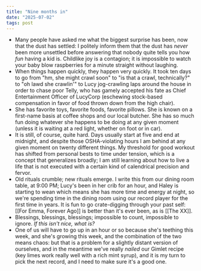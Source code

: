 ```yaml
---
title: "Nine months in"
date: "2025-07-02"
tags: post
---
```


- Many people have asked me what the biggest surprise has been, now that the dust has settled: I politely inform them that the dust has _never_ been more unsettled before answering that nobody quite tells you how _fun_ having a kid is. Childlike joy is a contagion; it is impossible to watch your baby blow raspberries for a minute straight without laughing.
- When things happen quickly, they happen very quickly. It took ten days to go from "hm, she might crawl soon" to "is that a crawl, technically?" to "oh lawd she crawlin'" to Lucy jog-crawling laps around the house in order to chase poor Telly, who has gamely accepted his fate as Chief Entertainment Officer of LucyCorp (eschewing stock-based compensation in favor of food thrown down from the high chair).
- She has favorite toys, favorite foods, favorite pillows. She is known on a first-name basis at coffee shops and our local butcher. She has so much fun doing whatever she happens to be doing at any given moment (unless it is waiting at a red light, whether on foot or in car).
- It is still, of course, quite hard. Days usually start at five and end at midnight, and despite those OSHA-violating hours I am behind at any given moment on twenty different things. My threshold for good workout has shifted from personal bests to time under tension, which is a concept that generalizes broadly; I am still learning about how to live a life that is not executed with a certain kind of calendrical precision and fervor.
- Old rituals crumble; new rituals emerge. I write this from our dining room table, at 9:00 PM; Lucy's been in her crib for an hour, and Haley is starting to wean which means she has more time and energy at night, so we're spending time in the dining room using our record player for the first time in years. It is fun to go crate-digging through your past self: [[For Emma, Forever Ago]] is better than it's ever been, as is [[The XX]]. 
- Blessings, blessings, blessings; impossible to count, impossible to ignore. _If this isn't nice, what is?_
- One of us will have to go up in an hour or so because she's teething this week, and she's growing this week, and the combination of the two means chaos: but that is a problem for a slightly distant version of ourselves, and in the meantime we've really _nailed_ our Gimlet recipe (key limes work really well with a rich mint syrup), and it is my turn to pick the next record, and I need to make sure it's a good one.